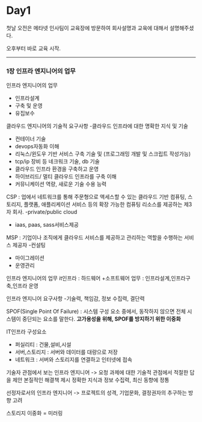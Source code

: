 <!DOCTYPE html>
<html>

<body>

<h1>Day1</h1>

첫날 오전은 메타넷 인사팀이 교육장에 방문하여 회사설명과 교육에 대해서 설명해주셨다.

오후부터 바로 교육 시작.

---------------------------------------------------------------------------------------------------------------------------------------------------------------------------------------------------------------------

<h3>1장 인프라 엔지니어의 업무</h3>


인프라 엔지니어의 업무<br>
- 인프라설계
- 구축 및 운영
- 유집보수


클라우드 엔지니어의 기술적 요구사항
-클라우드 인프라에 대한 명확한 지식 및 기술
- 컨테이너 기술
-  devops자동화 이해
- 리눅스/윈도우 기반 서비스 구축 기술 및 (프로그래밍 개발 및 스크립트 작성가능)
-  tcp/ip 장비 등 네크워크 기술, db 기술
- 클라우드 인프라 환경을 구축하고 운영
- 하이브리드/ 멀티 클라우드 인프라를 구축 이해
- 커뮤니케이션 역량, 새로운 기술 수용 능력


CSP : 업에서 네트워크를 통해 주문형으로 액세스할 수 있는 클라우드 기반 컴퓨팅, 스토리지, 플랫폼, 애플리케이션 서비스 등의 확장 가능한 컴퓨팅 리소스를 제공하는 제3자 회사.
-private/public cloud
- iaas, paas, sass서비스제공


MSP : 기업이나 조직에게 클라우드 서비스를 제공하고 관리하는 역할을 수행하는 서비스 제공자
-컨설팅
- 마이그레이션
- 운영관리


인프라 엔지니어의 업무
it인프라 : 하드웨어 +소프트웨어
업무 : 인프라설계,인프라구축,인프라 운영


인프라 엔지니어 요구사항
-기술력, 책임감, 정보 수집력, 결단력


SPOF(Single Point Of Failure) : 시스템 구성 요소 중에서, 동작하지 않으면 전체 시스템이 중단되는 요소를 말한다.
<b>고가용성을 위해, SPOF를 방지하기 위한 이중화</b> 

IT인프라 구성요소
- 퍼실리티 : 건물,설비,시설
- 서버,스토리지 : 서버와 데이터를 대량으로 저장
- 네트워크 : 서버와 스토리지를 연결하고 인터넷에 접속

기술자 관점에서 보는 인프라 엔지니어
-> 요청 과제에 대한 기술적 관점에서 적절한 답을 제안 본질적인
해결책 제시 정확한 지식과 정보 수집력, 최신 동향에 정통

선정자로서의 인프라 엔지니어
-> 프로젝트의 성격, 기업문화, 결정권자의 추구하는 방향 고려

스토리지 이중화 = 미러링
</body>
</html>

